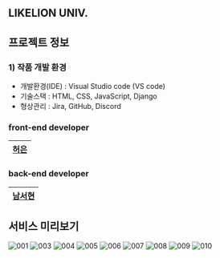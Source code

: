 ## LIKELION UNIV.

## 프로젝트 정보

### 1) 작품 개발 환경

- 개발환경(IDE) : Visual Studio code (VS code)
- 기술스택 : HTML, CSS, JavaScript, Django
- 형상관리 : Jira, GitHub, Discord

### front-end developer
| <center><a href="https://github.com/DAASHeo">허은</a></center> | 
| --- |

### back-end developer
| <center><a href="https://github.com/namseohyeon">남서현</a></center> | 
| --- |

## 서비스 미리보기
![001](https://user-images.githubusercontent.com/64454313/192133780-e28885e2-2d32-4231-91da-1162e35232c0.png)
![003](https://user-images.githubusercontent.com/64454313/192133785-9c8806ce-e0ef-4136-921a-2b04af3b3d02.png)
![004](https://user-images.githubusercontent.com/64454313/192133788-53d971ac-e69a-4a90-be3d-06c0fd0ca18d.png)
![005](https://user-images.githubusercontent.com/64454313/192133789-716faba1-7228-4803-b924-7f31c93d95ef.png)
![006](https://user-images.githubusercontent.com/64454313/192133791-4c60eb77-6f88-4228-8bab-f94f3ca24f25.png)
![007](https://user-images.githubusercontent.com/64454313/192133792-efda6943-5497-4331-b710-ee25ce50bc64.png)
![008](https://user-images.githubusercontent.com/64454313/192133796-65d9daa3-c328-46e5-b446-5a66705787bf.png)
![009](https://user-images.githubusercontent.com/64454313/192133797-9eb27060-20af-4f03-b463-e491c02f064f.png)
![010](https://user-images.githubusercontent.com/64454313/192133798-fddd0fdf-e64e-4118-b778-b023a6513090.png)
